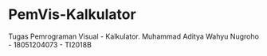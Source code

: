 # PemVis-Kalkulator
Tugas Pemrograman Visual - Kalkulator.
Muhammad Aditya Wahyu Nugroho - 18051204073 - TI2018B
